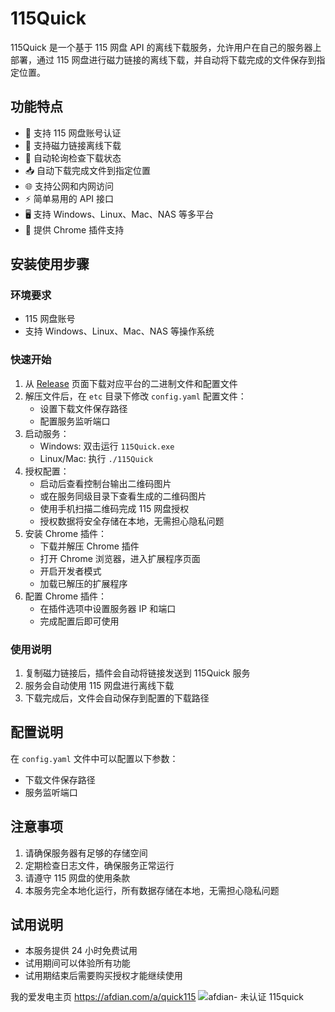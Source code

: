 # 115Quick

115Quick 是一个基于 115 网盘 API 的离线下载服务，允许用户在自己的服务器上部署，通过 115 网盘进行磁力链接的离线下载，并自动将下载完成的文件保存到指定位置。

## 功能特点

- 🔐 支持 115 网盘账号认证
- 🧲 支持磁力链接离线下载
- 🔄 自动轮询检查下载状态
- 📥 自动下载完成文件到指定位置
- 🌐 支持公网和内网访问
- ⚡ 简单易用的 API 接口
- 🖥️ 支持 Windows、Linux、Mac、NAS 等多平台
- 🔌 提供 Chrome 插件支持

## 安装使用步骤

### 环境要求

- 115 网盘账号
- 支持 Windows、Linux、Mac、NAS 等操作系统

### 快速开始

1. 从 [Release](https://github.com/yourusername/115Quick/releases) 页面下载对应平台的二进制文件和配置文件
2. 解压文件后，在 `etc` 目录下修改 `config.yaml` 配置文件：
   - 设置下载文件保存路径
   - 配置服务监听端口
3. 启动服务：
   - Windows: 双击运行 `115Quick.exe`
   - Linux/Mac: 执行 `./115Quick`
4. 授权配置：
   - 启动后查看控制台输出二维码图片
   - 或在服务同级目录下查看生成的二维码图片
   - 使用手机扫描二维码完成 115 网盘授权
   - 授权数据将安全存储在本地，无需担心隐私问题
5. 安装 Chrome 插件：
   - 下载并解压 Chrome 插件
   - 打开 Chrome 浏览器，进入扩展程序页面
   - 开启开发者模式
   - 加载已解压的扩展程序
6. 配置 Chrome 插件：
   - 在插件选项中设置服务器 IP 和端口
   - 完成配置后即可使用

### 使用说明

1. 复制磁力链接后，插件会自动将链接发送到 115Quick 服务
2. 服务会自动使用 115 网盘进行离线下载
3. 下载完成后，文件会自动保存到配置的下载路径

## 配置说明

在 `config.yaml` 文件中可以配置以下参数：

- 下载文件保存路径
- 服务监听端口

## 注意事项

1. 请确保服务器有足够的存储空间
2. 定期检查日志文件，确保服务正常运行
3. 请遵守 115 网盘的使用条款
4. 本服务完全本地化运行，所有数据存储在本地，无需担心隐私问题

## 试用说明

- 本服务提供 24 小时免费试用
- 试用期间可以体验所有功能
- 试用期结束后需要购买授权才能继续使用

我的爱发电主页 https://afdian.com/a/quick115
![afdian- 未认证 115quick](https://github.com/user-attachments/assets/ac223324-63f7-4d86-83ef-b4d5c502b1ef)
